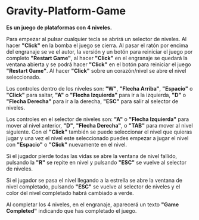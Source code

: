 # Gravity-Platform-Game

**Es un juego de plataformas con 4 niveles.**

Para empezar al pulsar cualquier tecla se abrirá un selector de niveles. Al hacer **"Click"** en la bomba el juego se cierra. Al pasar el ratón por encima del engranaje se ve el autor, la versión y un botón para reiniciar el juego por completo **"Restart Game"**, al hacer **"Click"** en el engranaje se quedará la ventana abierta y se podrá hacer **"Click"** en el botón para reiniciar el juego **"Restart Game"**. Al hacer **"Click"** sobre un corazón/nivel se abre el nivel seleccionado.

Los controles dentro de los niveles son: **"W"**, **"Flecha Arriba"**, **"Espacio"** o **"Click"** para saltar, **"A"** o **"Flecha Izquierda"** para ir a la izquierda, **"D"** o **"Flecha Derecha"** para ir a la derecha, **"ESC"** para salir al selector de niveles.

Los controles en el selector de niveles son: **"A"** o **"Flecha Izquierda"** para mover al nivel anterior, **"D"**, **"Flecha Derecha"**, o **"TAB"** para mover al nivel siguiente. Con el **"Click"** también se puede seleccionar el nivel que quieras jugar y una vez el nivel este seleccionado puedes empezar a jugar el nivel con **"Espacio"** o **"Click"** nuevamente en el nivel.

Si el jugador pierde todas las vidas se abre la ventana de nivel fallido, pulsando la **"R"** se repite en nivel y pulsando **"ESC"** se vuelve al selector de niveles.

Si el jugador se pasa el nivel llegando a la estrella se abre la ventana de nivel completado, pulsando **"ESC"** se vuelve al selector de niveles y el color del nivel completado habrá cambiado a verde.

Al completar los 4 niveles, en el engranaje, aparecerá un texto **"Game Completed"** indicando que has completado el juego.
